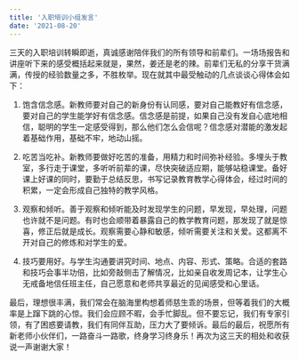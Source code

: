 ```yaml
---
title: '入职培训小组发言'
date: '2021-08-20'
---
```


三天的入职培训转瞬即逝，真诚感谢陪伴我们的所有领导和前辈们。一场场报告和讲座听下来的感受概括起来就是，果然，姜还是老的辣。前辈们无私的分享干货满满，传授的经验数量之多，不胜枚举。现在就其中最受触动的几点谈谈心得体会如下：

1. 饱含信念感。新教师要对自己的新身份有认同感，要对自己能教好有信念感，要对自己的学生能学好有信念感。信念感是前提，如果自己没有发自心底地相信，聪明的学生一定感受得到，那么他们怎么会信呢？信念感对潜能的激发起着基础作用，基础不牢，地动山摇。
   
2. 吃苦当吃补。新教师要做好吃苦的准备，用精力和时间弥补经验。多埋头于教室，多行走于课堂，多听听前辈的课，尽快突破适应期，能够站稳课堂。备好课上好课的同时，要勤于总结反思，书写记录教育教学心得体会，经过时间的积累，一定会形成自己独特的教学风格。

3. 观察和倾听。善于观察和倾听能及时发现学生的问题，早发现，早处理，问题也许就不是问题。有时也会顺带着暴露自己的教学教育问题，那发现了就是惊喜，修正后就是成长。观察需要心静和敏感，倾听需要关注和关爱。这都离不开对自己的修炼和对学生的爱。

4. 技巧要用好。与学生沟通要讲究时间、地点、内容、形式、策略。合适的套路和技巧会事半功倍，比如旁敲侧击了解情况，比如亲自收发周记本，让学生心无戒备地信任班主任，自己愿意和老师共享最近的见闻感受和心里话。

最后，理想很丰满，我们常会在脑海里构想着师慈生乖的场景，但等着我们的大概率是上蹿下跳的心惊。我们会应顾不暇，会手忙脚乱。但不要忘记，我们有专家引领，有了困惑要请教，我们有同伴互助，压力大了要倾诉。最后的最后，祝愿所有新老师小伙伴们，一路奋斗一路歌，终身学习终身乐！再次为这三天的相处和收获说一声谢谢大家！